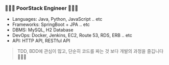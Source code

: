 ### 🧑🏻‍💻 PoorStack Engineer 🧑🏻‍💻
* Languages: Java, Python, JavaScript .. etc
* Frameworks: SpringBoot + JPA .. etc
* DBMS: MySQL, H2 Database
* DevOps: Docker, Jenkins, EC2, Route 53, RDS, ERB .. etc
* API: HTTP API, RESTful API

> TDD, BDD에 관심이 많고, 단순히 코드를 짜는 것 보다 개발의 과정을 즐깁니다 🧑🏻‍💻
